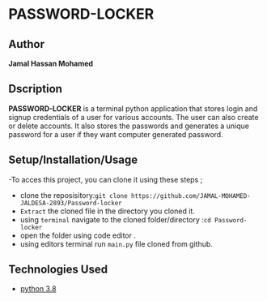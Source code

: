 # PASSWORD-LOCKER

## Author

  **Jamal Hassan Mohamed**

## Dscription

**PASSWORD-LOCKER** is a terminal python application that stores login and signup credentials of a user for various accounts. The user can also create or delete accounts. It also stores the passwords and generates a unique password for a user if they want computer generated password.

## Setup/Installation/Usage

-To acces this project, you can clone it using these steps ; 

* clone the reposisitory:```git clone https://github.com/JAMAL-MOHAMED-JALDESA-2893/Password-locker```
* `Extract` the cloned file in the directory you cloned it.
* using `terminal` navigate to the cloned folder/directory :`cd Password-locker`
* open the folder using code editor .
* using editors terminal run ```main.py``` file cloned from github.

## Technologies Used

* [python 3.8](https://github.com/topics/python) 


